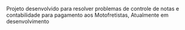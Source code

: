 Projeto desenvolvido para resolver problemas de controle de notas e contabilidade para pagamento aos Motofretistas,
Atualmente em desenvolvimento
